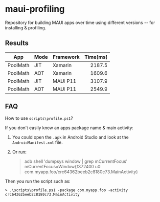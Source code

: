 # maui-profiling

Repository for building MAUI apps over time using different versions -- for installing & profiling.

## Results

|   App    | Mode | Framework | Time(ms) |
|--------- |------|-----------| --------:|
| PoolMath |  JIT |   Xamarin |   2187.5 |
| PoolMath |  AOT |   Xamarin |   1609.6 |
| PoolMath |  JIT |  MAUI P11 |   3107.9 |
| PoolMath |  AOT |  MAUI P11 |   2549.9 |

## FAQ

How to use `scripts\profile.ps1`?

If you don't easily know an apps package name & main activity:

1. You could open the `.apk` in Android Studio and look at the `AndroidManifest.xml` file.

1. Or run:

    > adb shell 'dumpsys window | grep mCurrentFocus'
    mCurrentFocus=Window{f372400 u0 com.myapp.foo/crc64362beeb2c8180c73.MainActivity}

Then you run the script such as:

    > .\scripts\profile.ps1 -package com.myapp.foo -activity crc64362beeb2c8180c73.MainActivity